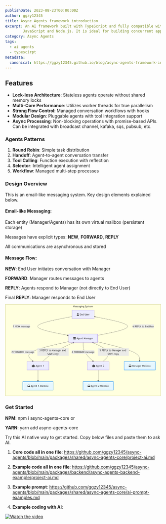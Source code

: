 ```yaml
---
publishDate: 2023-08-23T00:00:00Z
author: ggzy12345
title: Async Agents framework introduction
excerpt: An AI framework built with TypeScript and fully compatible with
        JavaScript and Node.js. It is ideal for building concurrent applications with strong flow control.
category: Async Agents
tags:
  - ai agents
  - typescirpt
metadata:
  canonical: https://ggzy12345.github.io/blog/async-agents-framework-introduction
---
```


## Features

- **Lock-less Architecture**: Stateless agents operate without shared memory locks  
- **Multi-Core Performance**: Utilizes worker threads for true parallelism  
- **Strong Flow Control**: Managed conversation workflows with hooks    
- **Modular Design**: Pluggable agents with tool integration support  
- **Async Processing**: Non-blocking operations with promise-based APIs. Can be integrated with broadcast channel, kafaka, sqs, pubsub, etc.

### Agents Patterns
1. **Round Robin**: Simple task distribution  
2. **Handoff**: Agent-to-agent conversation transfer  
3. **Tool Calling**: Function execution with reflection  
4. **Selector**: Intelligent agent assignment  
5. **Workflow**: Managed multi-step processes  

### Design Overview
This is an email-like messaging system. Key design elements explained below.

####    Email-like Messaging:

Each entity (Manager/Agents) has its own virtual mailbox (persistent storage)

Messages have explicit types: **NEW**, **FORWARD**, **REPLY**

All communications are asynchronous and stored

####    Message Flow:

**NEW**: End User initiates conversation with Manager

**FORWARD**: Manager routes messages to agents

**REPLY**: Agents respond to Manager (not directly to End User)

Final **REPLY**: Manager responds to End User

![Email-like Messaing](https://github.com/ggzy12345/async-agents/raw/main/async-agents.png)

### Get Started
**NPM**: npm i async-agents-core or

**YARN**: yarn add async-agents-core 

Try this AI native way to get started. Copy below files and paste them to ask AI. 
1. **Core code all in one file**: https://github.com/ggzy12345/async-agents/blob/main/packages/shared/async-agents-core/project-ai.md
2. **Example code all in one file**: https://github.com/ggzy12345/async-agents/blob/main/packages/backend/async-agents-backend-example/project-ai.md

3. **Example prompt**: https://github.com/ggzy12345/async-agents/blob/main/packages/shared/async-agents-core/ai-prompt-examples.md

4. **Example coding with AI**:
 
[![Watch the video](https://img.youtube.com/vi/qejoEK3H4Bw/0.jpg)](https://www.youtube.com/watch?v=qejoEK3H4Bw)